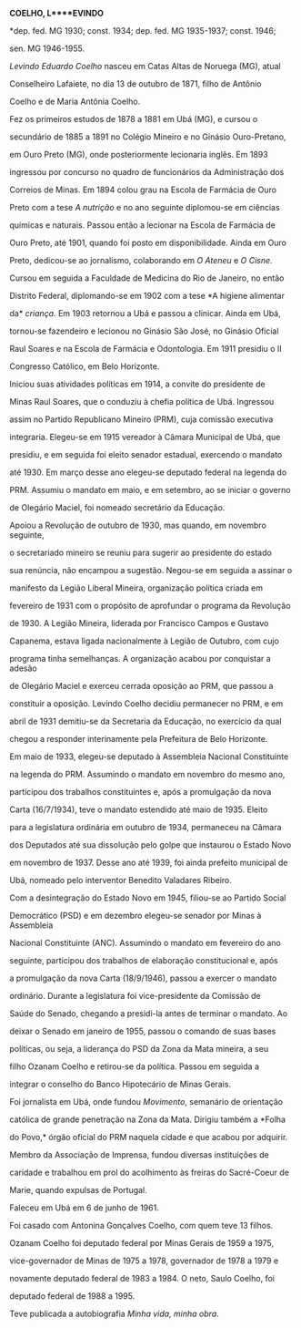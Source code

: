 **COELHO, L****EVINDO**



\*dep. fed. MG 1930; const. 1934; dep. fed. MG 1935-1937; const. 1946;

sen. MG 1946-1955.



*Levindo Eduardo Coelho* nasceu em Catas Altas de Noruega (MG), atual

Conselheiro Lafaiete, no dia 13 de outubro de 1871, filho de Antônio

Coelho e de Maria Antônia Coelho.



Fez os primeiros estudos de 1878 a 1881 em Ubá (MG), e cursou o

secundário de 1885 a 1891 no Colégio Mineiro e no Ginásio Ouro-Pretano,

em Ouro Preto (MG), onde posteriormente lecionaria inglês. Em 1893

ingressou por concurso no quadro de funcionários da Administração dos

Correios de Minas. Em 1894 colou grau na Escola de Farmácia de Ouro

Preto com a tese *A nutrição* e no ano seguinte diplomou-se em ciências

químicas e naturais. Passou então a lecionar na Escola de Farmácia de

Ouro Preto, até 1901, quando foi posto em disponibilidade. Ainda em Ouro

Preto, dedicou-se ao jornalismo, colaborando em *O Ateneu* e *O Cisne*.

Cursou em seguida a Faculdade de Medicina do Rio de Janeiro, no então

Distrito Federal, diplomando-se em 1902 com a tese *A higiene alimentar

da* *criança.* Em 1903 retornou a Ubá e passou a clinicar. Ainda em Ubá,

tornou-se fazendeiro e lecionou no Ginásio São José, no Ginásio Oficial

Raul Soares e na Escola de Farmácia e Odontologia. Em 1911 presidiu o II

Congresso Católico, em Belo Horizonte.



Iniciou suas atividades políticas em 1914, a convite do presidente de

Minas Raul Soares, que o conduziu à chefia política de Ubá. Ingressou

assim no Partido Republicano Mineiro (PRM), cuja comissão executiva

integraria. Elegeu-se em 1915 vereador à Câmara Municipal de Ubá, que

presidiu, e em seguida foi eleito senador estadual, exercendo o mandato

até 1930. Em março desse ano elegeu-se deputado federal na legenda do

PRM. Assumiu o mandato em maio, e em setembro, ao se iniciar o governo

de Olegário Maciel, foi nomeado secretário da Educação.



Apoiou a Revolução de outubro de 1930, mas quando, em novembro seguinte,

o secretariado mineiro se reuniu para sugerir ao presidente do estado

sua renúncia, não encampou a sugestão. Negou-se em seguida a assinar o

manifesto da Legião Liberal Mineira, organização política criada em

fevereiro de 1931 com o propósito de aprofundar o programa da Revolução

de 1930. A Legião Mineira, liderada por Francisco Campos e Gustavo

Capanema, estava ligada nacionalmente à Legião de Outubro, com cujo

programa tinha semelhanças. A organização acabou por conquistar a adesão

de Olegário Maciel e exerceu cerrada oposição ao PRM, que passou a

constituir a oposição. Levindo Coelho decidiu permanecer no PRM, e em

abril de 1931 demitiu-se da Secretaria da Educação, no exercício da qual

chegou a responder interinamente pela Prefeitura de Belo Horizonte.



Em maio de 1933, elegeu-se deputado à Assembleia Nacional Constituinte

na legenda do PRM. Assumindo o mandato em novembro do mesmo ano,

participou dos trabalhos constituintes e, após a promulgação da nova

Carta (16/7/1934), teve o mandato estendido até maio de 1935. Eleito

para a legislatura ordinária em outubro de 1934, permaneceu na Câmara

dos Deputados até sua dissolução pelo golpe que instaurou o Estado Novo

em novembro de 1937. Desse ano até 1939, foi ainda prefeito municipal de

Ubá, nomeado pelo interventor Benedito Valadares Ribeiro.



Com a desintegração do Estado Novo em 1945, filiou-se ao Partido Social

Democrático (PSD) e em dezembro elegeu-se senador por Minas à Assembleia

Nacional Constituinte (ANC). Assumindo o mandato em fevereiro do ano

seguinte, participou dos trabalhos de elaboração constitucional e, após

a promulgação da nova Carta (18/9/1946), passou a exercer o mandato

ordinário. Durante a legislatura foi vice-presidente da Comissão de

Saúde do Senado, chegando a presidi-la antes de terminar o mandato. Ao

deixar o Senado em janeiro de 1955, passou o comando de suas bases

políticas, ou seja, a liderança do PSD da Zona da Mata mineira, a seu

filho Ozanam Coelho e retirou-se da política. Passou em seguida a

integrar o conselho do Banco Hipotecário de Minas Gerais.



Foi jornalista em Ubá, onde fundou *Movimento*, semanário de orientação

católica de grande penetração na Zona da Mata. Dirigiu também a *Folha

do Povo,* órgão oficial do PRM naquela cidade e que acabou por adquirir.

Membro da Associação de Imprensa, fundou diversas instituições de

caridade e trabalhou em prol do acolhimento às freiras do Sacré-Coeur de

Marie, quando expulsas de Portugal.



Faleceu em Ubá em 6 de junho de 1961.



Foi casado com Antonina Gonçalves Coelho, com quem teve 13 filhos.

Ozanam Coelho foi deputado federal por Minas Gerais de 1959 a 1975,

vice-governador de Minas de 1975 a 1978, governador de 1978 a 1979 e

novamente deputado federal de 1983 a 1984. O neto, Saulo Coelho, foi

deputado federal de 1988 a 1995.



Teve publicada a autobiografia *Minha vida, minha obra*.



